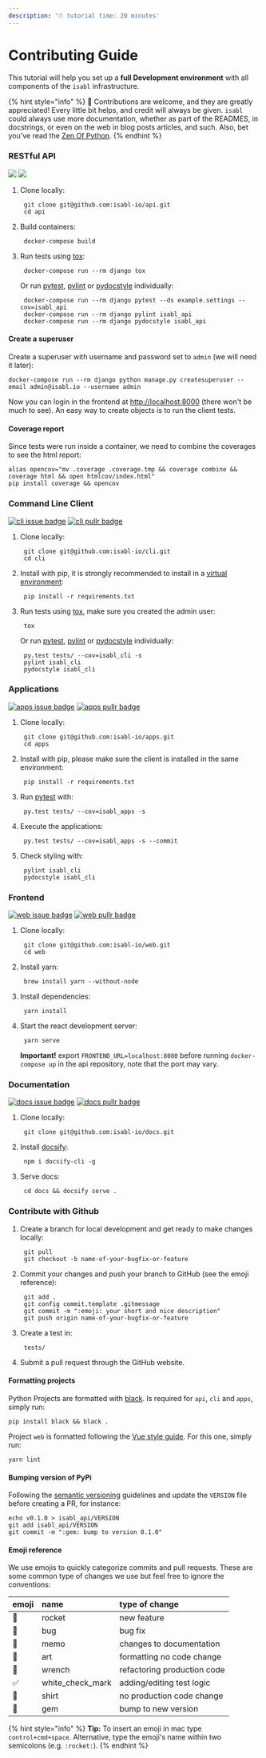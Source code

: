 ```yaml
---
description: '⏱ tutorial time: 20 minutes'
---
```


# Contributing Guide

This tutorial will help you set up a **full Development environment** with all components of the `isabl` infrastructure.

{% hint style="info" %}
📘 Contributions are welcome, and they are greatly appreciated! Every little bit helps, and credit will always be given. `isabl` could always use more documentation, whether as part of the READMES, in docstrings, or even on the web in blog posts articles, and such. Also, bet you've read the [Zen Of Python](https://www.python.org/dev/peps/pep-0020/#the-zen-of-python).
{% endhint %}

### RESTful API

[![](https://img.shields.io/github/issues/isabl-io/api.svg)](https://github.com/isabl-io/docs/issues) [![](https://img.shields.io/github/issues-pr/isabl-io/api.svg)](https://github.com/isabl-io/api/compare)

1. Clone locally:

   ```text
    git clone git@github.com:isabl-io/api.git
    cd api
   ```

2. Build containers:

   ```text
    docker-compose build
   ```

3. Run tests using [tox](http://tox.readthedocs.io/):

   ```text
    docker-compose run --rm django tox
   ```

   Or run [pytest](https://docs.pytest.org/en/latest/), [pylint](https://www.pylint.org/) or [pydocstyle](http://www.pydocstyle.org/en) individually:

   ```text
    docker-compose run --rm django pytest --ds example.settings --cov=isabl_api
    docker-compose run --rm django pylint isabl_api
    docker-compose run --rm django pydocstyle isabl_api
   ```

#### Create a superuser

Create a superuser with username and password set to `admin` \(we will need it later\):

```text
docker-compose run --rm django python manage.py createsuperuser --email admin@isabl.io --username admin
```

Now you can login in the frontend at [http://localhost:8000](http://localhost:8000) \(there won't be much to see\). An easy way to create objects is to run the client tests.

#### Coverage report

Since tests were run inside a container, we need to combine the coverages to see the html report:

```text
alias opencov="mv .coverage .coverage.tmp && coverage combine && coverage html && open htmlcov/index.html"
pip install coverage && opencov
```

### Command Line Client

 [![cli issue badge](https://img.shields.io/github/issues/isabl-io/cli.svg)](https://github.com/isabl-io/docs/issues) [![cli pullr badge](https://img.shields.io/github/issues-pr/isabl-io/cli.svg)](https://github.com/isabl-io/cli/compare)

1. Clone locally:

   ```text
    git clone git@github.com:isabl-io/cli.git
    cd cli
   ```

2. Install with pip, it is strongly recommended to install in a [virtual environment](https://docs.python.org/3/tutorial/venv.html):

   ```text
    pip install -r requirements.txt
   ```

3. Run tests using [tox](http://tox.readthedocs.io/), make sure you created the admin user:

   ```text
    tox
   ```

   Or run [pytest](https://docs.pytest.org/en/latest/), [pylint](https://www.pylint.org/) or [pydocstyle](http://www.pydocstyle.org/en) individually:

   ```text
    py.test tests/ --cov=isabl_cli -s
    pylint isabl_cli
    pydocstyle isabl_cli
   ```

### Applications

[![apps issue badge](https://img.shields.io/github/issues/isabl-io/apps.svg)](https://github.com/isabl-io/docs/issues) [![apps pullr badge](https://img.shields.io/github/issues-pr/isabl-io/apps.svg)](https://github.com/isabl-io/apps/compare)

1. Clone locally:

   ```text
    git clone git@github.com:isabl-io/apps.git
    cd apps
   ```

2. Install with pip, please make sure the client is installed in the same environment:

   ```text
    pip install -r requirements.txt
   ```

3. Run [pytest](https://docs.pytest.org/en/latest/) with:

   ```text
    py.test tests/ --cov=isabl_apps -s
   ```

4. Execute the applications:

   ```text
    py.test tests/ --cov=isabl_apps -s --commit
   ```

5. Check styling with:

   ```text
    pylint isabl_cli
    pydocstyle isabl_cli
   ```

### Frontend

 [![web issue badge](https://img.shields.io/github/issues/isabl-io/web.svg)](https://github.com/isabl-io/docs/issues) [![web pullr badge](https://img.shields.io/github/issues-pr/isabl-io/web.svg)](https://github.com/isabl-io/web/compare)

1. Clone locally:

   ```text
    git clone git@github.com:isabl-io/web.git
    cd web
   ```

2. Install yarn:

   ```text
    brew install yarn --without-node
   ```

3. Install dependencies:

   ```text
    yarn install
   ```

4. Start the react development server:

   ```text
    yarn serve
   ```

   **Important!** export `FRONTEND_URL=localhost:8080` before running `docker-compose up` in the api repository, note that the port may vary.

### Documentation

[![docs issue badge](https://img.shields.io/github/issues/isabl-io/docs.svg)](https://github.com/isabl-io/docs/issues) [![docs pullr badge](https://img.shields.io/github/issues-pr/isabl-io/docs.svg)](https://github.com/isabl-io/docs/compare)

1. Clone locally:

   ```text
    git clone git@github.com:isabl-io/docs.git
   ```

2. Install [docsify](https://docsify.js.org/#/quickstart):

   ```text
    npm i docsify-cli -g
   ```

3. Serve docs:

   ```text
    cd docs && docsify serve .
   ```

### Contribute with Github

1. Create a branch for local development and get ready to make changes locally:

   ```text
    git pull
    git checkout -b name-of-your-bugfix-or-feature
   ```

2. Commit your changes and push your branch to GitHub \(see the emoji reference\):

   ```text
    git add .
    git config commit.template .gitmessage
    git commit -m ":emoji: your short and nice description"
    git push origin name-of-your-bugfix-or-feature
   ```

3. Create a test in:

   ```text
    tests/
   ```

4. Submit a pull request through the GitHub website.

#### Formatting projects

Python Projects are formatted with [black](https://github.com/ambv/black). Is required for `api`, `cli` and `apps`, simply run:

```text
pip install black && black .
```

Project `web` is formatted following the [Vue style guide](https://vuejs.org/v2/style-guide/). For this one, simply run:

```text
yarn lint
```

#### Bumping version of PyPi

Following the [semantic versioning](http://semver.org/) guidelines and update the `VERSION` file before creating a PR, for instance:

```text
echo v0.1.0 > isabl_api/VERSION
git add isabl_api/VERSION
git commit -m ":gem: bump to version 0.1.0"
```

#### Emoji reference

We use emojis to quickly categorize commits and pull requests. These are some common type of changes we use but feel free to ignore the conventions:

| emoji | name | type of change |
| :--- | :--- | :--- |
| 🚀 | rocket | new feature |
| 🐛 | bug | bug fix |
| 📝 | memo | changes to documentation |
| 🎨 | art | formatting  no code change |
| 🔧 | wrench | refactoring production code |
| ✅ | white\_check\_mark | adding/editing test logic |
| 👕 | shirt | no production code change |
| 💎 | gem | bump to new version |

{% hint style="info" %}
**Tip:** To insert an emoji in mac type `control+cmd+space`. Alternative, type the emoji's name within two semicolons \(e.g. `:rocket:`\).
{% endhint %}

